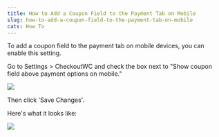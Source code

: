```yaml
---
title: How to Add a Coupon Field to the Payment Tab on Mobile
slug: how-to-add-a-coupon-field-to-the-payment-tab-on-mobile
cats: How To
---
```


 To add a coupon field to the payment tab on mobile devices, you can enable this setting.

 Go to Settings &gt; CheckoutWC and check the box next to "Show coupon field above payment options on mobile."

 ![](https://s3.amazonaws.com/helpscout.net/docs/assets/5bdde2822c7d3a01757ac42e/images/5f3538e22c7d3a352e90c434/file-VUennyJp3n.png)

 Then click 'Save Changes'.

Here's what it looks like:

![](https://s3.amazonaws.com/helpscout.net/docs/assets/5bdde2822c7d3a01757ac42e/images/5f35392b042863444aa047a0/file-rlxAnohpOZ.png)